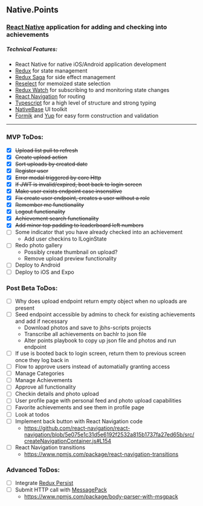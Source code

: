 ## Native.Points
### [React Native](https://facebook.github.io/react-native/) application for adding and checking into achievements

##### Technical Features:
* React Native for native iOS/Android application development
* [Redux](https://redux.js.org/) for state management
* [Redux Saga](https://redux-saga.js.org/) for side effect management
* [Reselect](https://github.com/reduxjs/reselect) for memoized state selection
* [Redux Watch](https://github.com/jprichardson/redux-watch) for subscribing to and monitoring state changes
* [React Navigation](https://github.com/react-navigation/react-navigation) for routing 
* [Typescript](https://www.typescriptlang.org/) for a high level of structure and strong typing
* [NativeBase](https://github.com/GeekyAnts/NativeBase) UI toolkit
* [Formik](https://github.com/jaredpalmer/formik) and [Yup](https://github.com/jquense/yup) for easy form construction and validation
---
### MVP ToDos:
- [X] ~~Upload list pull to refresh~~
- [X] ~~Create upload action~~
- [X] ~~Sort uploads by created date~~
- [X] ~~Register user~~
- [X] ~~Error modal triggered by core Http~~
- [X] ~~If JWT is invalid/expired, boot back to login screen~~
- [X] ~~Make user exists endpoint case insensitive~~
- [X] ~~Fix create user endpoint, creates a user without a role~~
- [X] ~~Remember me functionality~~
- [X] ~~Logout functionality~~
- [X] ~~Achievement search functionality~~
- [X] ~~Add minor top padding to leaderboard left numbers~~
- [ ] Some indicator that you have already checked into an achievement
    - Add user checkins to ILoginState
- [ ] Redo photo gallery
    - Possibly create thumbnail on upload?
    - Remove upload preview functionality
- [ ] Deploy to Android
- [ ] Deploy to iOS and Expo

### Post Beta ToDos:
- [ ] Why does upload endpoint return empty object when no uploads are present
- [ ] Seed endpoint accessible by admins to check for existing achievements and add if necessary
    - Download photos and save to jbhs-scripts projects
    - Transcribe all achievements on bachlr to json file
    - Alter points playbook to copy up json file and photos and run endpoint
- [ ] If use is booted back to login screen, return them to previous screen once they log back in
- [ ] Flow to approve users instead of automatially granting access
- [ ] Manage Categories
- [ ] Manage Achievements
- [ ] Approve all functionality
- [ ] Checkin details and photo upload
- [ ] User profile page with personal feed and photo upload capabilities
- [ ] Favorite achievements and see them in profile page
- [ ] Look at todos
- [ ] Implement back button with React Navigation code
    - https://github.com/react-navigation/react-navigation/blob/5e075e1c31d5e6192f2532a815b1737fa27ed65b/src/createNavigationContainer.js#L154
- [ ] React Navigation transitions
    - https://www.npmjs.com/package/react-navigation-transitions

### Advanced ToDos:	
- [ ] Integrate [Redux Persist](https://github.com/rt2zz/redux-persist)	
- [ ] Submit HTTP call with [MessagePack](https://msgpack.org/index.html)	
    - https://www.npmjs.com/package/body-parser-with-msgpack